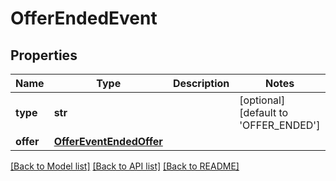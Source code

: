 # OfferEndedEvent

## Properties
Name | Type | Description | Notes
------------ | ------------- | ------------- | -------------
**type** | **str** |  | [optional] [default to 'OFFER_ENDED']
**offer** | [**OfferEventEndedOffer**](OfferEventEndedOffer.md) |  | 

[[Back to Model list]](../README.md#documentation-for-models) [[Back to API list]](../README.md#documentation-for-api-endpoints) [[Back to README]](../README.md)


